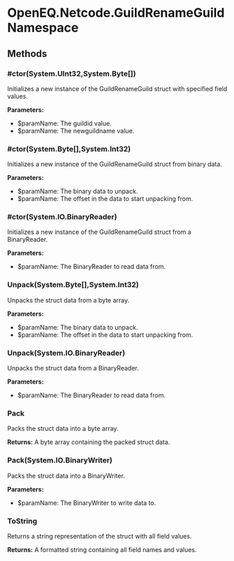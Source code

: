 ﻿# OpenEQ.Netcode.GuildRenameGuild Namespace

## Methods

### #ctor(System.UInt32,System.Byte[])

Initializes a new instance of the GuildRenameGuild struct with specified field values.

**Parameters:**

- $paramName: The guildid value.
- $paramName: The newguildname value.

### #ctor(System.Byte[],System.Int32)

Initializes a new instance of the GuildRenameGuild struct from binary data.

**Parameters:**

- $paramName: The binary data to unpack.
- $paramName: The offset in the data to start unpacking from.

### #ctor(System.IO.BinaryReader)

Initializes a new instance of the GuildRenameGuild struct from a BinaryReader.

**Parameters:**

- $paramName: The BinaryReader to read data from.

### Unpack(System.Byte[],System.Int32)

Unpacks the struct data from a byte array.

**Parameters:**

- $paramName: The binary data to unpack.
- $paramName: The offset in the data to start unpacking from.

### Unpack(System.IO.BinaryReader)

Unpacks the struct data from a BinaryReader.

**Parameters:**

- $paramName: The BinaryReader to read data from.

### Pack

Packs the struct data into a byte array.

**Returns:** A byte array containing the packed struct data.

### Pack(System.IO.BinaryWriter)

Packs the struct data into a BinaryWriter.

**Parameters:**

- $paramName: The BinaryWriter to write data to.

### ToString

Returns a string representation of the struct with all field values.

**Returns:** A formatted string containing all field names and values.


